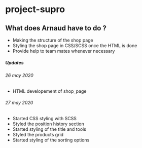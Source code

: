 # project-supro

## What does Arnaud have to do ?

* Making the structure of the shop page
* Styling the shop page in CSS/SCSS once the HTML is done
* Provide help to team mates whenever necessary




##### Updates

###### 26 may 2020
* HTML developement of shop_page

###### 27 may 2020
* Started CSS styling with SCSS
* Styled the position history section
* Started styling of the title and tools
* Styled the products grid
* Started styling of the sorting options
